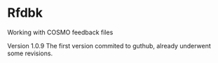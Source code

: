 # Rfdbk
Working with COSMO feedback files


Version 1.0.9
The first version commited to guthub, already underwent some revisions.



